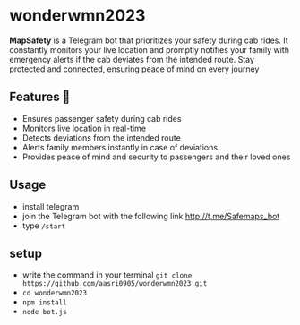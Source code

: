 # wonderwmn2023
**MapSafety** is a Telegram bot that prioritizes your safety during cab rides. It constantly monitors your live location and promptly notifies your family with emergency alerts if the cab deviates from the intended route. Stay protected and connected, ensuring peace of mind on every journey

## Features 🤩
- Ensures passenger safety during cab rides
- Monitors live location in real-time
- Detects deviations from the intended route
- Alerts family members instantly in case of deviations
- Provides peace of mind and security to passengers and their loved ones

## Usage 
- install telegram 
- join the Telegram bot with the following link http://t.me/Safemaps_bot
- type `/start` 

## setup 
- write the command in your terminal `git clone https://github.com/aasri0905/wonderwmn2023.git`
- `cd wonderwmn2023`
- `npm install`
- `node bot.js`

